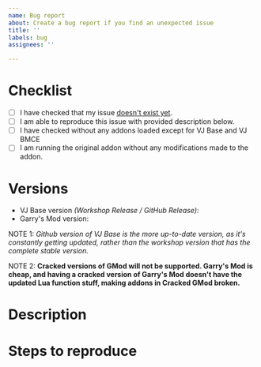 ```yaml
---
name: Bug report
about: Create a bug report if you find an unexpected issue
title: ''
labels: bug
assignees: ''

---
```


# Checklist
  - [ ] I have checked that my issue [doesn't exist yet](https://github.com/CombineSlayer24/Black-Mesa-Character-Expansion-SNPC/issues).
  - [ ] I am able to reproduce this issue with provided description below.
  - [ ] I have checked without any addons loaded except for VJ Base and VJ BMCE
  - [ ] I am running the original addon without any modifications made to the addon.

# Versions
 * VJ Base version *(Workshop Release / GitHub Release)*: 
 * Garry's Mod version: 

NOTE 1: *Github version of VJ Base is the more up-to-date version, as it's constantly getting updated, rather than the workshop version that has the complete stable version.*

NOTE 2: **Cracked versions of GMod will not be supported. Garry's Mod is cheap, and having a cracked version of Garry's Mod doesn't have the updated Lua function stuff, making addons in Cracked GMod broken.**

# Description

# Steps to reproduce
